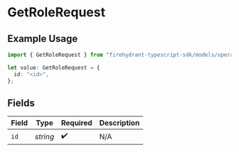 # GetRoleRequest

## Example Usage

```typescript
import { GetRoleRequest } from "firehydrant-typescript-sdk/models/operations";

let value: GetRoleRequest = {
  id: "<id>",
};
```

## Fields

| Field              | Type               | Required           | Description        |
| ------------------ | ------------------ | ------------------ | ------------------ |
| `id`               | *string*           | :heavy_check_mark: | N/A                |